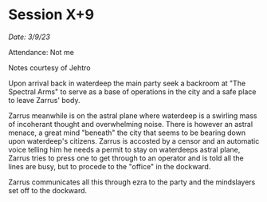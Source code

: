 # Session X+9

_Date: 3/9/23_

Attendance: Not me

Notes courtesy of Jehtro

Upon arrival back in waterdeep the main party seek a backroom at "The Spectral Arms" to serve as a base of operations in the city and a safe place to leave Zarrus' body.

Zarrus meanwhile is on the astral plane where waterdeep is a swirling mass of incoherant thought and overwhelming noise. There is however an astral menace, a great mind "beneath" the city that seems to be bearing down upon waterdeep's citizens. Zarrus is accosted by a censor and an automatic voice telling him he needs a permit to stay on waterdeeps astral plane, Zarrus tries to press one to get through to an operator and is told all the lines are busy, but to procede to the "office" in the dockward.

Zarrus communicates all this through ezra to the party and the mindslayers set off to the dockward.
